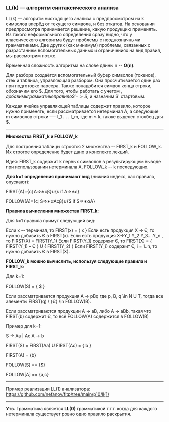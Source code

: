 ### LL(k) — алгоритм синтаксического анализа

LL(k) — алгоритм нисходящего анализа с предпросмотром на k символов вперёд от текущего символа, и без откатов. На основании предпросмотра принимается решение, какую продукцию применять. Из такого неформального определения сразу видно, что у классического алгоритма будут проблемы с неоднозначными грамматиками. Две других (как минимум) проблемы, связанных с разрастанием вспомогательных данных и ограничениях на вид правил, мы рассмотрим позже.

Временная сложность алгоритма на слове длины n -- **O(n)**.

Для разбора создаётся вспомогательный буфер символов (токенов), стек и таблица, управляющая разбором. Она просчитывается один раз при подготовке парсера.
Также понадобится символ конца строки, обозначим его $. Для того, чтобы работать с учетом $, добавим к грамматике правило S'->S$, и назначим S' стартовым.

Каждая ячейка управляющей таблицы содержит правило, которое нужно применять, если рассматривается нетерминал A, а следующие m символов строки —- t_1 . . . t_m, где m ≤ k, также выделен столбец для $.
___
**Множества FIRST_k и FOLLOW_k**

Для построения таблицы строятся 2 множества -- FIRST_k и FOLLOW_k. Их строгое определение будет дано в конспекте лекций.

Идея: FIRST_k содержит k первых символов в результирующем выводе при использовании нетерминала A, FOLLOW_k -- k последующих.

**Для k=1 определения принимают вид** (нижний индекс, как правило, опускают):

FIRST(A)={c∣A⇒∗cβ}∪{ε if A⇒∗ε}

FOLLOW(A)={c∣S⇒∗αAcβ}∪{$ if S⇒∗αA}

**Правила вычисления множества FIRST_k:**

Для k=1 правила примут следующий вид:

Если x -- терминал, то FIRST(x) = { x }
Если есть продукция X -> Є, то нужно добавить Є в FIRST(x).
Если есть продукция X->Y_1 Y_2 Y_3….Y_n , то FIRST(X) = FIRST(Y_1)
Если FIRST(Y_1) содержит Є, то FIRST(X) = { FIRST(Y_1) – Є } U { FIRST(Y_2) }
Если FIRST(Y_i) содержит Є,  i = 1..n, то нужно добавить Є в FIRST(X).

**FOLLOW_k можно вычислить, используя следующие правила и FIRST_k:**

Для k=1:

FOLLOW(S) = { $ }

Если рассматривается продукция A -> pBq где p, B, q \in N U T, тогда все элементы FIRST(q) \ {Є} \in FOLLOW(B).

Если рассматриваются продукции A -> aB, либо A -> aBb, такая что FIRST(b) содержит Є, то всё FOLLOW(A) содержится в FOLLOW(B)

Пример для k=1:

S -> Aa | Ac
A -> b

FIRST(S) = FIRST(Aa) U FIRST(Ac) = { b }

FIRST(A) = {b}

FOLLOW[S] == {$}

FOLLOW[A] == {a,c}

___

Пример реализации LL(1) анализатора: https://github.com/nefanov/fltp/tree/main/p10/ll(1)

___

**Утв.** Грамматика является **LL(0)** грамматикой т.т.т. когда для каждого нетерминала существует ровно одно правило раскрытия.








